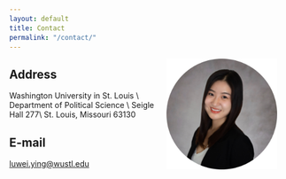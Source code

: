 ```yaml
---
layout: default
title: Contact
permalink: "/contact/"
---
```


<img align="right" src="files/circle2.jpg" hspace="20"  width="200" height="200" >


## Address
Washington University in St. Louis \\
Department of Political Science \\
Seigle Hall 277\\
St. Louis, Missouri 63130


## E-mail
luwei.ying@wustl.edu
